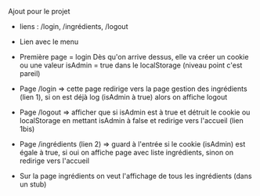 Ajout pour le projet

* liens : /login, /ingrédients, /logout

* Lien avec le menu
* Première page = login
Dès qu'on arrive dessus, elle va créer un cookie ou une valeur isAdmin = true dans le localStorage (niveau point c'est pareil)
* Page /login => cette page redirige vers la page gestion des ingrédients (lien 1), si on est déjà log (isAdmin à true) alors on affiche logout
* Page /logout => afficher que si isAdmin est à true et détruit le cookie ou localStorage en mettant isAdmin à false et redirige vers l'accueil (lien 1bis)
* Page /ingrédients (lien 2) => guard à l'entrée si le cookie (isAdmin) est égale à true, si oui on affiche page avec liste ingrédients, sinon on redirige vers l'accueil

* Sur la page ingrédients on veut l'affichage de tous les ingrédients (dans un stub)